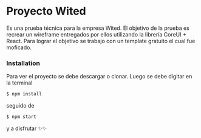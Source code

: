 

# Proyecto Wited

Es una prueba técnica para la empresa Wited. El objetivo de la prueba es recrear un wireframe entregados por ellos utilizando la librería CoreUI + React.
Para lograr el objetivo se trabajo con un template gratuito el cual fue moficado.


### Installation

Para ver el proyecto se debe descargar o clonar. Luego se debe digitar en la terminal

``` bash
$ npm install
```

seguido de

``` bash
$ npm start
```

y a disfrutar :sparkles::sparkles:
